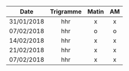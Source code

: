 |Date | Trigramme | Matin  | AM  |
|-----|:---------:|:------:|:---:|
| 31/01/2018 | hhr |   x   |  x  |
| 07/02/2018 | hhr |   o   |  o  |
| 14/02/2018 | hhr |   x   |  x  |
| 21/02/2018 | hhr |   x   |  x  |
| 07/02/2018 | hhr |   x   |  x  |
